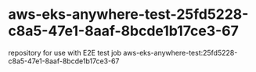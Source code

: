 # aws-eks-anywhere-test-25fd5228-c8a5-47e1-8aaf-8bcde1b17ce3-67
repository for use with E2E test job aws-eks-anywhere-test:25fd5228-c8a5-47e1-8aaf-8bcde1b17ce3-67
